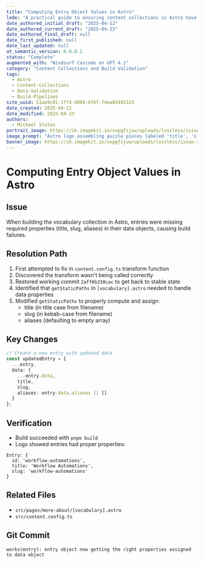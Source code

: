 ```yaml
---
title: "Computing Entry Object Values in Astro"
lede: "A practical guide to ensuring content collections in Astro have complete and valid entry objects for reliable builds."
date_authored_initial_draft: "2025-04-12"
date_authored_current_draft: "2025-04-23"
date_authored_final_draft: null
date_first_published: null
date_last_updated: null
at_semantic_version: 0.0.0.1
status: "Complete"
augmented_with: "Windsurf Cascade on GPT 4.1"
category: "Content Collections and Build Validation"
tags:
  - Astro
  - Content-Collections
  - Data-Validation
  - Build-Pipelines
site_uuid: 51aa9c01-1f74-4894-8f6f-74ea83492323
date_created: 2025-04-12
date_modified: 2025-04-23
authors:
  - Michael Staton
portrait_image: https://ik.imagekit.io/xvpgfijuw/uploads/lossless/issue-resolutions/2025-05-05_portrait_image_Computing-entry-object-values-in-Astro_325d5621-cfca-46de-94be-9dc6de578f8d_xsOMlWICc.webp
image_prompt: "Astro logo assembling puzzle pieces labeled 'title', 'slug', and 'aliases' into a complete data object, with a background of code and a successful build checkmark."
banner_image: https://ik.imagekit.io/xvpgfijuw/uploads/lossless/issue-resolutions/2025-05-05_banner_image_Computing-entry-object-values-in-Astro_2c9ff41e-a28c-483e-be87-f4080f8302c7_L6uZWeQsV.webp
---
```

# Computing Entry Object Values in Astro

## Issue
When building the vocabulary collection in Astro, entries were missing required properties (title, slug, aliases) in their data objects, causing build failures.

## Resolution Path
1. First attempted to fix in `content.config.ts` transform function
2. Discovered the transform wasn't being called correctly
3. Restored working commit `2aff6b338cac` to get back to stable state
4. Identified that `getStaticPaths` in `[vocabulary].astro` needed to handle data properties
5. Modified `getStaticPaths` to properly compute and assign:
   - title (in title case from filename)
   - slug (in kebab-case from filename)
   - aliases (defaulting to empty array)

## Key Changes
```typescript
// Create a new entry with updated data
const updatedEntry = {
  ...entry,
  data: {
    ...entry.data,
    title,
    slug,
    aliases: entry.data.aliases || []
  }
};
```

## Verification
- Build succeeded with `pnpm build`
- Logs showed entries had proper properties:
```
Entry: {
  id: 'workflow-automations',
  title: 'Workflow Automations',
  slug: 'workflow-automations'
}
```

## Related Files
- `src/pages/more-about/[vocabulary].astro`
- `src/content.config.ts`

## Git Commit
```
works(entry): entry object now getting the right properties assigned to data object
```